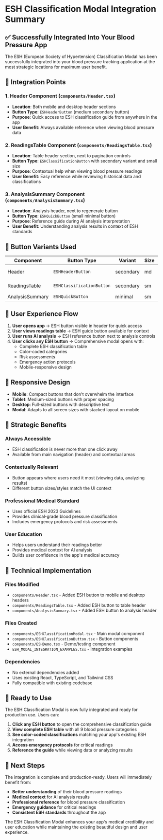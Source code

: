 # ESH Classification Modal Integration Summary

## ✅ Successfully Integrated Into Your Blood Pressure App

The ESH (European Society of Hypertension) Classification Modal has been successfully integrated into your blood pressure tracking application at the most strategic locations for maximum user benefit.

## 🎯 Integration Points

### 1. **Header Component** (`components/Header.tsx`)
- **Location**: Both mobile and desktop header sections
- **Button Type**: `ESHHeaderButton` (medium secondary button)
- **Purpose**: Quick access to ESH classification guide from anywhere in the app
- **User Benefit**: Always available reference when viewing blood pressure data

### 2. **ReadingsTable Component** (`components/ReadingsTable.tsx`)
- **Location**: Table header section, next to pagination controls
- **Button Type**: `ESHClassificationButton` with secondary variant and small size
- **Purpose**: Contextual help when viewing blood pressure readings
- **User Benefit**: Easy reference while reviewing historical data and classifications

### 3. **AnalysisSummary Component** (`components/AnalysisSummary.tsx`)
- **Location**: Analysis header, next to regenerate button
- **Button Type**: `ESHQuickButton` (small minimal button)
- **Purpose**: Reference guide during AI analysis interpretation
- **User Benefit**: Understanding analysis results in context of ESH standards

## 🎨 Button Variants Used

| Component | Button Type | Variant | Size | Icon |
|-----------|-------------|---------|------|------|
| Header | `ESHHeaderButton` | secondary | md | Document icon |
| ReadingsTable | `ESHClassificationButton` | secondary | sm | Document icon |
| AnalysisSummary | `ESHQuickButton` | minimal | sm | Info icon |

## 🚀 User Experience Flow

1. **User opens app** → ESH button visible in header for quick access
2. **User views readings table** → ESH guide button available for context
3. **User runs AI analysis** → ESH reference button next to analysis controls
4. **User clicks any ESH button** → Comprehensive modal opens with:
   - Complete ESH classification table
   - Color-coded categories
   - Risk assessments
   - Emergency action protocols
   - Mobile-responsive design

## 📱 Responsive Design

- **Mobile**: Compact buttons that don't overwhelm the interface
- **Tablet**: Medium-sized buttons with proper spacing
- **Desktop**: Full-sized buttons with descriptive text
- **Modal**: Adapts to all screen sizes with stacked layout on mobile

## 🎯 Strategic Benefits

### **Always Accessible**
- ESH classification is never more than one click away
- Available from main navigation (header) and contextual areas

### **Contextually Relevant**
- Button appears where users need it most (viewing data, analyzing results)
- Different button sizes/styles match the UI context

### **Professional Medical Standard**
- Uses official ESH 2023 Guidelines
- Provides clinical-grade blood pressure classification
- Includes emergency protocols and risk assessments

### **User Education**
- Helps users understand their readings better
- Provides medical context for AI analysis
- Builds user confidence in the app's medical accuracy

## 🔧 Technical Implementation

### **Files Modified**
- `components/Header.tsx` - Added ESH button to mobile and desktop headers
- `components/ReadingsTable.tsx` - Added ESH button to table header
- `components/AnalysisSummary.tsx` - Added ESH button to analysis header

### **Files Created**
- `components/ESHClassificationModal.tsx` - Main modal component
- `components/ESHClassificationButton.tsx` - Button components
- `components/ESHDemo.tsx` - Demo/testing component
- `ESH_MODAL_INTEGRATION_EXAMPLES.tsx` - Integration examples

### **Dependencies**
- No external dependencies added
- Uses existing React, TypeScript, and Tailwind CSS
- Fully compatible with existing codebase

## 🎉 Ready to Use

The ESH Classification Modal is now fully integrated and ready for production use. Users can:

1. **Click any ESH button** to open the comprehensive classification guide
2. **View complete ESH table** with all 9 blood pressure categories
3. **See color-coded classifications** matching your app's existing ESH integration
4. **Access emergency protocols** for critical readings
5. **Reference the guide** while viewing data or analyzing results

## 🚀 Next Steps

The integration is complete and production-ready. Users will immediately benefit from:

- **Better understanding** of their blood pressure readings
- **Medical context** for AI analysis results  
- **Professional reference** for blood pressure classification
- **Emergency guidance** for critical readings
- **Consistent ESH standards** throughout the app

The ESH Classification Modal enhances your app's medical credibility and user education while maintaining the existing beautiful design and user experience.